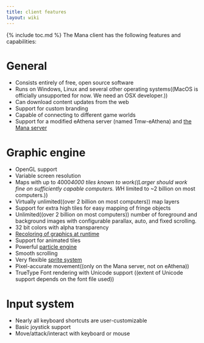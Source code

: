 ```yaml
---
title: client features
layout: wiki
---
```

{% include toc.md %}
The Mana client has the following features and capabilities:

#  General
 * Consists entirely of free, open source software
 * Runs on Windows, Linux and several other operating systems((MacOS is officially unsupported for now. We need an OSX developer.))
 * Can download content updates from the web
 * Support for custom branding
 * Capable of connecting to different game worlds
 * Support for a modified eAthena server (named Tmw-eAthena) and [the Mana server](server_features.html)

#  Graphic engine
 * OpenGL support
 * Variable screen resolution
 * Maps with up to 4000*4000 tiles known to work((Larger should work fine on sufficiently capable computers. W*H limited to ~2 billion on most computers.))
 * Virtually unlimited((over 2 billion on most computers)) map layers
 * Support for extra high tiles for easy mapping of fringe objects
 * Unlimited((over 2 billion on most computers)) number of foreground and background images with configurable parallax, auto, and fixed scrolling.
 * 32 bit colors with alpha transparency
 * [Recoloring of graphics at runtime](image_dyeing_system.html)
 * Support for animated tiles
 * Powerful [particle engine](particle_system.html)
 * Smooth scrolling
 * Very flexible [sprite system](sprite_system.html)
 * Pixel-accurate movement((only on the Mana server, not on eAthena))
 * TrueType Font rendering with Unicode support ((extent of Unicode support depends on the font file used))

#  Input system
 * Nearly all keyboard shortcuts are user-customizable
 * Basic joystick support
 * Move/attack/interact with keyboard or mouse
